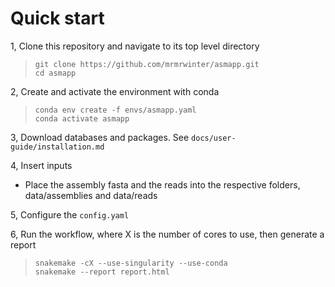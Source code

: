 # Quick start
  
1, Clone this repository and navigate to its top level directory
> `git clone https://github.com/mrmrwinter/asmapp.git`  
> `cd asmapp`
  
2, Create and activate the environment with conda
> `conda env create -f envs/asmapp.yaml`  
> `conda activate asmapp`

3, Download databases and packages. See `docs/user-guide/installation.md`

4, Insert inputs
- Place the assembly fasta and the reads into the respective folders, data/assemblies and data/reads

5, Configure the `config.yaml`
  
6, Run the workflow, where X is the number of cores to use, then generate a report  
> `snakemake -cX --use-singularity --use-conda`  
> `snakemake --report report.html`


  
